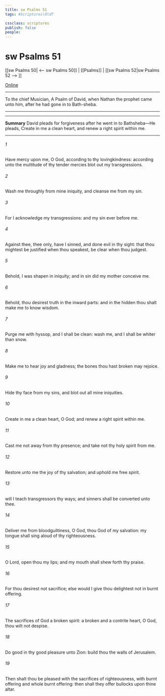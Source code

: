 ```yaml
---
title: sw Psalms 51
tags: #Scriptures\OldT

cssclass: scriptures
publish: false
people:
---
```


# sw Psalms 51
[[sw Psalms 50| <-- sw Psalms 50]] | [[Psalms]] | [[sw Psalms 52|sw Psalms 52 --> ]]

[Online](https://churchofjesuschrist.org/study/scriptures/ot/ps/51?lang=eng)

---
To the chief Musician, A Psalm of David, when Nathan the prophet came unto him, after he had gone in to Bath-sheba.

---

---
__Summary__
David pleads for forgiveness after he went in to Bathsheba—He pleads, Create in me a clean heart, and renew a right spirit within me.

---
###### 1 
Have mercy upon me, O God, according to thy lovingkindness: according unto the multitude of thy tender mercies blot out my transgressions.

###### 2 
Wash me throughly from mine iniquity, and cleanse me from my sin.

###### 3 
For I acknowledge my transgressions: and my sin  ever before me.

###### 4 
Against thee, thee only, have I sinned, and done  evil in thy sight: that thou mightest be justified when thou speakest,  be clear when thou judgest.

###### 5 
Behold, I was shapen in iniquity; and in sin did my mother conceive me.

###### 6 
Behold, thou desirest truth in the inward parts: and in the hidden  thou shalt make me to know wisdom.

###### 7 
Purge me with hyssop, and I shall be clean: wash me, and I shall be whiter than snow.

###### 8 
Make me to hear joy and gladness;  the bones  thou hast broken may rejoice.

###### 9 
Hide thy face from my sins, and blot out all mine iniquities.

###### 10 
Create in me a clean heart, O God; and renew a right spirit within me.

###### 11 
Cast me not away from thy presence; and take not thy holy spirit from me.

###### 12 
Restore unto me the joy of thy salvation; and uphold me  free spirit.

###### 13 
 will I teach transgressors thy ways; and sinners shall be converted unto thee.

###### 14 
Deliver me from bloodguiltiness, O God, thou God of my salvation:  my tongue shall sing aloud of thy righteousness.

###### 15 
O Lord, open thou my lips; and my mouth shall shew forth thy praise.

###### 16 
For thou desirest not sacrifice; else would I give  thou delightest not in burnt offering.

###### 17 
The sacrifices of God  a broken spirit: a broken and a contrite heart, O God, thou wilt not despise.

###### 18 
Do good in thy good pleasure unto Zion: build thou the walls of Jerusalem.

###### 19 
Then shalt thou be pleased with the sacrifices of righteousness, with burnt offering and whole burnt offering: then shall they offer bullocks upon thine altar.

